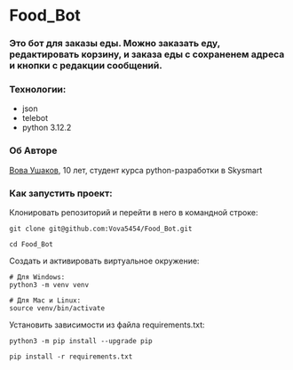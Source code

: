 # Food_Bot

### Это бот для заказы еды. Можно заказать еду, редактировать корзину, и заказа еды с сохраненем адреса и кнопки с редакции сообщений.

### Технологии:
- json
- telebot
- python 3.12.2

### Об Авторе
[Вова Ушаков](https://github.com/Vova5454), 10 лет, студент курса python-разработки в Skysmart


### Как запустить проект:

Клонировать репозиторий и перейти в него в командной строке:

```
git clone git@github.com:Vova5454/Food_Bot.git
```

```
cd Food_Bot
```

Cоздать и активировать виртуальное окружение:

```
# Для Windows:
python3 -m venv venv

# Для Mac и Linux:
source venv/bin/activate
```

Установить зависимости из файла requirements.txt:

```
python3 -m pip install --upgrade pip
```

```
pip install -r requirements.txt
```

